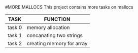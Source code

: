 #MORE MALLOCS
This project contains more tasks on mallocs

|TASK | FUNCTION |
| ---- | ------- |
| task 0 | memory allocation |
| task 1 | concanating two strings |
| task 2 | creating memory for array |

